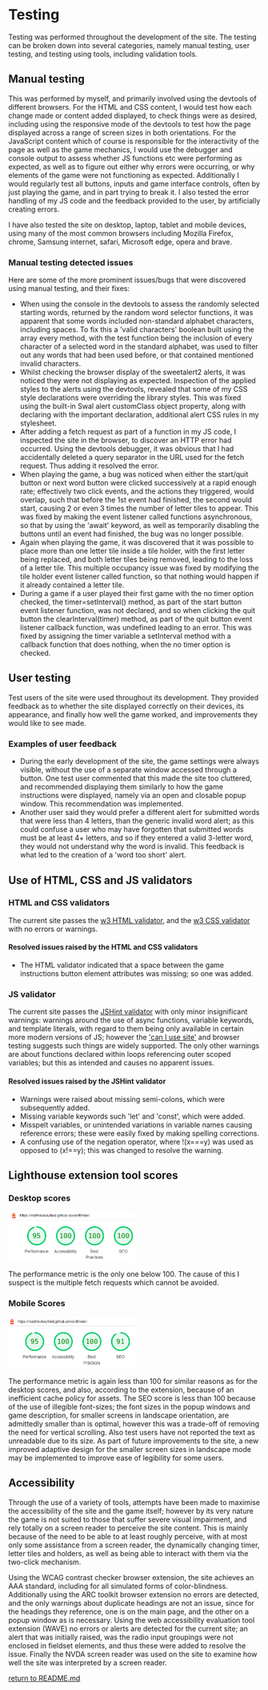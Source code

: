 # Testing
Testing was performed throughout the development of the site. The testing can be broken down into several categories, namely manual testing, user testing, and testing using tools, including validation tools.

## Manual testing
This was performed by myself, and primarily involved using the devtools of different browsers. For the HTML and CSS content, I would test how each change made or content added displayed, to check things were as desired, including using the responsive mode of the devtools to test how the page displayed across a range of screen sizes in both orientations. For the JavaScript content which of course is responsible for the interactivity of the page as well as the game mechanics, I would use the debugger and console output to assess whether JS functions etc were performing as expected, as well as to figure out either why errors were occurring, or why elements of the game were not functioning as expected. Additionally I would regularly test all buttons, inputs and game interface controls, often by just playing the game, and in part trying to break it. I also tested the error handling of my JS code and the feedback provided to the user, by artificially creating errors.

I have also tested the site on desktop, laptop, tablet and mobile devices, using many of the most common browsers including Mozilla Firefox, chrome, Samsung internet, safari, Microsoft edge, opera and brave.

### Manual testing detected issues
Here are some of the more prominent issues/bugs that were discovered using manual testing, and their fixes:
- When using the console in the devtools to assess the randomly selected starting words, returned by the random word selector functions, it was apparent that some words included non-standard alphabet characters, including spaces. To fix this a 'valid characters' boolean built using the array every method, with the test function being the inclusion of every character of a selected word in the standard alphabet, was used to filter out any words that had been used before, or that contained mentioned invalid characters.
- Whilst checking the browser display of the sweetalert2 alerts, it was noticed they were not displaying as expected. Inspection of the applied styles to the alerts using the devtools, revealed that some of my CSS style declarations were overriding the library styles. This was fixed using the built-in Swal alert customClass object property, along with declaring with the important declaration, additional alert CSS rules in my stylesheet.
- After adding a fetch request as part of a function in my JS code, I inspected the site in the browser, to discover an HTTP error had occurred. Using the devtools debugger, it was obvious that I had accidentally deleted a query separator in the URL used for the fetch request. Thus adding it resolved the error.
- When playing the game, a bug was noticed when either the start/quit button or next word button were clicked successively at a rapid enough rate; effectively two click events, and the actions they triggered, would overlap, such that before the 1st event had finished, the second would start, causing 2 or even 3 times the number of letter tiles to appear. This was fixed by making the event listener called functions asynchronous, so that by using the 'await' keyword, as well as temporarily disabling the buttons until an event had finished, the bug was no longer possible.
- Again when playing the game, it was discovered that it was possible to place more than one letter tile inside a tile holder, with the first letter being replaced, and both letter tiles being removed, leading to the loss of a letter tile. This multiple occupancy issue was fixed by modifying the tile holder event listener called function, so that nothing would happen if it already contained a letter tile.
- During a game if a user played their first game with the no timer option checked, the timer=setInterval() method, as part of the start button event listener function, was not declared, and so when clicking the quit button the clearInterval(timer) method, as part of the quit button event listener callback function, was undefined leading to an error. This was fixed by assigning the timer variable a setInterval method with a callback function that does nothing, when the no timer option is checked.

## User testing
Test users of the site were used throughout its development. They provided feedback as to whether the site displayed correctly on their devices, its appearance, and finally how well the game worked, and improvements they would like to see made.

### Examples of user feedback
- During the early development of the site, the game settings were always visible, without the use of a separate window accessed through a button. One test user commented that this made the site too cluttered, and recommended displaying them similarly to how the game instructions were displayed, namely via an open and closable popup window. This recommendation was implemented.
- Another user said they would prefer a different alert for submitted words that were less than 4 letters, than the generic invalid word alert; as this could confuse a user who may have forgotten that submitted words must be at least 4+ letters, and so if they entered a valid 3-letter word, they would not understand why the word is invalid. This feedback is what led to the creation of a 'word too short' alert.

## Use of HTML, CSS and JS validators

### HTML and CSS validators
The current site passes the [w3 HTML validator](https://validator.w3.org/nu/), and the [w3 CSS validator](https://jigsaw.w3.org/css-validator/) with no errors or warnings.

#### Resolved issues raised by the HTML and CSS validators
- The HTML validator indicated that a space between the game instructions button element attributes was missing; so one was added.

### JS validator
The current site passes the [JSHint validator](https://jshint.com/) with only minor insignificant warnings: warnings around the use of async functions, variable keywords, and template literals, with regard to them being only available in certain more modern versions of JS; however the ['can I use site'](https://caniuse.com/) and browser testing suggests such things are widely supported. The only other warnings are about functions declared within loops referencing outer scoped variables; but this as intended and causes no apparent issues.

#### Resolved issues raised by the JSHint validator
- Warnings were raised about missing semi-colons, which were subsequently added.
- Missing variable keywords such 'let' and 'const', which were added.
- Misspelt variables, or unintended variations in variable names causing reference errors; these were easily fixed by making spelling corrections.
- A confusing use of the negation operator, where !(x===y) was used as opposed to (x!==y); this was changed to resolve the warning.

## Lighthouse extension tool scores
### Desktop scores
<img src="docs/screenshots/lighthouse_desktop.png" alt="desktop lighthouse scores" width=50% height=50%>

The performance metric is the only one below 100. The cause of this I suspect is the multiple fetch requests which cannot be avoided.

### Mobile Scores
<img src="docs/screenshots/lighthouse_mobile.png" alt='Mobile lighthouse scores' width=50% height=50%>

The performance metric is again less than 100 for similar reasons as for the desktop scores, and also, according to the extension, because of an inefficient cache policy for assets. The SEO score is less than 100 because of the use of illegible font-sizes; the font sizes in the popup windows and game description, for smaller screens in landscape orientation, are admittedly smaller than is optimal, however this was a trade-off of removing the need for vertical scrolling. Also test users have not reported the text as unreadable due to its size. As part of future improvements to the site, a new improved adaptive design for the smaller screen sizes in landscape mode may be implemented to improve ease of legibility for some users.

## Accessibility
Through the use of a variety of tools, attempts have been made to maximise the accessibility of the site and the game itself; however by its very nature the game is not suited to those that suffer severe visual impairment, and rely totally on a screen reader to perceive the site content. This is mainly because of the need to be able to at least roughly perceive, with at most only some assistance from a screen reader, the dynamically changing timer, letter tiles and holders, as well as being able to interact with them via the two-click mechanism. 

Using the WCAG contrast checker browser extension, the site achieves an AAA standard, including for all simulated forms of color-blindness. Additionally using the ARC toolkit browser extension no errors are detected, and the only warnings about duplicate headings are not an issue, since for the headings they reference, one is on the main page, and the other on a popup window as is necessary. Using the web accessibility evaluation tool extension (WAVE) no errors or alerts are detected for the current site; an alert that was initially raised, was the radio input groupings were not enclosed in fieldset elements, and thus these were added to resolve the issue. Finally the NVDA screen reader was used on the site to examine how well the site was interpreted by a screen reader. 

[return to README.md](README.md)



